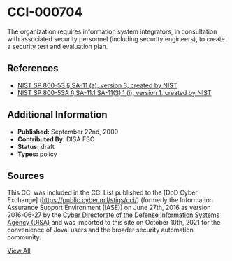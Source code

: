 # CCI-000704

The organization requires information system integrators, in consultation with associated security personnel (including security engineers), to create a security test and evaluation plan.

## References ##

* [NIST SP 800-53 § SA-11 (a), version 3, created by NIST](http://csrc.nist.gov/publications/PubsSPs.html)
* [NIST SP 800-53A § SA-11.1 SA-11(3).1 (i), version 1, created by NIST](http://csrc.nist.gov/publications/PubsSPs.html)


## Additional Information ##

* **Published:** September 22nd, 2009
* **Contributed By:** DISA FSO
* **Status:** draft
* **Types:** policy

## Sources ##

This CCI was included in the CCI List published to the [DoD Cyber Exchange]
(https://public.cyber.mil/stigs/cci/) (formerly the Information Assurance Support Environment
(IASE)) on June 27th, 2016 as version 2016-06-27 by the [Cyber Directorate of the Defense 
Information Systems Agency (DISA)](https://public.cyber.mil/about-cyber/) and was imported to 
this site on October 10th, 2021 for the convenience of Joval users and the broader security automation community.

[View All](../README.md)
